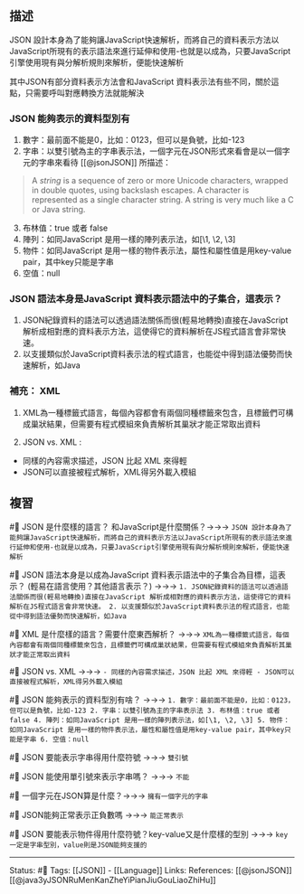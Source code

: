 

## 描述

JSON 設計本身為了能夠讓JavaScript快速解析，而將自己的資料表示方法以JavaScript所現有的表示語法來進行延伸和使用-也就是以成為，只要JavaScript引擎使用現有與分解析規則來解析，便能快速解析


其中JSON有部分資料表示方法會和JavaScript 資料表示法有些不同，關於這點，只需要呼叫對應轉換方法就能解決


### JSON 能夠表示的資料型別有

1. 數字：最前面不能是0，比如：0123，但可以是負號，比如-123
2. 字串：以雙引號為主的字串表示法，一個字元在JSON形式來看會是以一個字元的字串來看待
[[@jsonJSON]] 所描述：
> A _string_ is a sequence of zero or more Unicode characters, wrapped in double quotes, using backslash escapes. A character is represented as a single character string. A string is very much like a C or Java string.
3. 布林值：true 或者 false
4. 陣列：如同JavaScript 是用一樣的陣列表示法，如[\1, \2, \3]
5. 物件：如同JavaScript 是用一樣的物件表示法，屬性和屬性值是用key-value pair，其中key只能是字串
6. 空值：null





### JSON 語法本身是JavaScript 資料表示語法中的子集合，這表示？

1. JSON紀錄資料的語法可以透過語法關係而很(輕易地轉換)直接在JavaScript 解析成相對應的資料表示方法，這使得它的資料解析在JS程式語言會非常快速。
2. 以支援類似於JavaScript資料表示法的程式語言，也能從中得到語法優勢而快速解析，如Java


### 補充：  XML

1. XML為一種標籤式語言，每個內容都會有兩個同種標籤來包含，且標籤們可構成巢狀結果，但需要有程式模組來負責解析其巢狀才能正常取出資料

2. JSON vs. XML :
- 同樣的內容需求描述，JSON 比起 XML 來得輕
- JSON可以直接被程式解析，XML得另外載入模組



## 複習
#🧠 JSON 是什麼樣的語言？ 和JavaScript是什麼關係？->->-> `JSON 設計本身為了能夠讓JavaScript快速解析，而將自己的資料表示方法以JavaScript所現有的表示語法來進行延伸和使用-也就是以成為，只要JavaScript引擎使用現有與分解析規則來解析，便能快速解析`
<!--SR:!2023-05-11,193,250-->


#🧠 JSON 語法本身是以成為JavaScript 資料表示語法中的子集合為目標，這表示？ (輕易在語言使用？其他語言表示？) ->->-> `1. JSON紀錄資料的語法可以透過語法關係而很(輕易地轉換)直接在JavaScript 解析成相對應的資料表示方法，這使得它的資料解析在JS程式語言會非常快速。 2. 以支援類似於JavaScript資料表示法的程式語言，也能從中得到語法優勢而快速解析，如Java`
<!--SR:!2023-05-09,192,250-->


#🧠 XML 是什麼樣的語言？需要什麼東西解析？ ->->-> `XML為一種標籤式語言，每個內容都會有兩個同種標籤來包含，且標籤們可構成巢狀結果，但需要有程式模組來負責解析其巢狀才能正常取出資料`
<!--SR:!2023-04-03,165,250-->

#🧠 JSON vs. XML  ->->-> `- 同樣的內容需求描述，JSON 比起 XML 來得輕 - JSON可以直接被程式解析，XML得另外載入模組`
<!--SR:!2023-04-21,178,250-->



#🧠 JSON 能夠表示的資料型別有啥？ ->->-> `1. 數字：最前面不能是0，比如：0123，但可以是負號，比如-123 2. 字串：以雙引號為主的字串表示法 3. 布林值：true 或者 false 4. 陣列：如同JavaScript 是用一樣的陣列表示法，如[\1, \2, \3] 5. 物件：如同JavaScript 是用一樣的物件表示法，屬性和屬性值是用key-value pair，其中key只能是字串 6. 空值：null`
<!--SR:!2022-12-08,39,230-->

#🧠 JSON 要能表示字串得用什麼符號 ->->-> `雙引號`
<!--SR:!2022-11-28,16,249-->


#🧠 JSON 能使用單引號來表示字串嗎？ ->->-> `不能`
<!--SR:!2022-11-13,6,229-->


#🧠 一個字元在JSON算是什麼？->->-> `擁有一個字元的字串`
<!--SR:!2023-05-22,192,250-->

#🧠 JSON能夠正常表示正負數嗎 ->->-> `能正常表示`
<!--SR:!2023-03-06,150,250-->

#🧠 JSON 要能表示物件得用什麼符號？key-value又是什麼樣的型別 ->->-> `key 一定是字串型別，value則是JSON能夠支援的`
<!--SR:!2023-01-21,120,250-->


---
Status: #🌱 
Tags:
[[JSON]] - [[Language]]
Links:
References:
[[@jsonJSON]]
[[@java3yJSONRuMenKanZheYiPianJiuGouLiaoZhiHu]]




